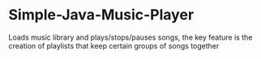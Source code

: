 # Simple-Java-Music-Player
Loads music library and plays/stops/pauses songs, the key feature is the creation of playlists that keep certain groups of songs together
